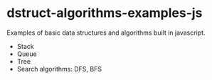 # dstruct-algorithms-examples-js

Examples of basic data structures and algorithms built in javascript.

- Stack
- Queue
- Tree
- Search algorithms: DFS, BFS
